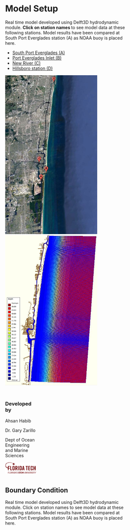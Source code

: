

<html>  
<body>
  
 
<style>
.column {
  float: left;
  padding: 5px;
}

.left {
  width: 80%;
}

.right {
  width: 20%;
}
</style>

<div class="column left">
    <h1>Model Setup </h1>
    <p>
Real time model developed using Delft3D hydrodynamic module. <strong> Click on station names </strong> to see model data at these following stations. Model results have been compared at South Port Everglades station (A) as NOAA buoy is placed here.
    </p>
 
<ul>
 <li><a href="waterlevel_porteverglades.jpg" target="_blank"> South Port Everglades (A)</a></li>
 <li><a href="waterlevel_evergladesinlet.jpg" target="_blank"> Port Everglades Inlet (B)</a></li>
 <li><a href="waterlevel_plantriver.jpg" target="_blank"> New River (C)</a></li>
 <li><a href="waterlevel_hillsboroinlet.jpg" target="_blank"> Hillsboro station (D)</a></li> 
</ul>

  <a href="gmap4.JPG"> <img src="gmap4.JPG" width="300" align="justify"> </a> 
  <a href="c24.JPG"> <img src="c24.JPG" width="300" align="justify"> </a> 
 
</div>

  <div class="column right">
    <h3>Developed by</h3>
    <p> Ahsan Habib </p>
    <p> Dr. Gary Zarillo </p>
    <p> Dept of Ocean Engineering and Marine Sciences </p>
    <a href="Primary_horiz_tagline_crimson.png"> <img src="Primary_horiz_tagline_crimson.png" width="401" align="justify"> </a>
  </div>

  <div class="column left">
  <h2>Boundary Condition</h2>
  <p>Real time model developed using Delft3D hydrodynamic module. Click on station names to see model data at these following stations. Model results have been compared at South Port Everglades station (A) as NOAA buoy is placed here.</p>
  </div>
  
</body>
</html>



